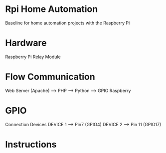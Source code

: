 # Rpi Home Automation
Baseline for home automation projects with the Raspberry Pi

# Hardware
Raspberry Pi
Relay Module

# Flow Communication
Web Server (Apache) --> PHP --> Python --> GPIO Raspberry
 
# GPIO
Connection Devices
DEVICE 1 --> Pin7 (GPIO4)
DEVICE 2 --> Pin 11 (GPIO17)

# Instructions
